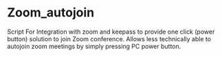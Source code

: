 # Zoom_autojoin
Script For Integration with zoom and keepass to provide one click (power button) solution to join Zoom conference. Allows less technically able to autojoin zoom meetings by simply pressing PC power button.
